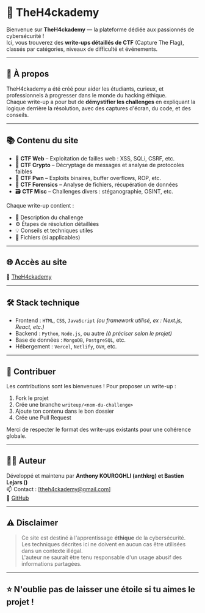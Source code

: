 # 🧠 TheH4ckademy

Bienvenue sur **TheH4ckademy** — la plateforme dédiée aux passionnés de cybersécurité !  
Ici, vous trouverez des **write-ups détaillés de CTF** (Capture The Flag), classés par catégories, niveaux de difficulté et événements.

---

## 🚀 À propos

TheH4ckademy a été créé pour aider les étudiants, curieux, et professionnels à progresser dans le monde du hacking éthique.  
Chaque write-up a pour but de **démystifier les challenges** en expliquant la logique derrière la résolution, avec des captures d'écran, du code, et des conseils.

---

## 📚 Contenu du site

- 🔐 **CTF Web** – Exploitation de failles web : XSS, SQLi, CSRF, etc.
- 🧩 **CTF Crypto** – Décryptage de messages et analyse de protocoles faibles
- 🧮 **CTF Pwn** – Exploits binaires, buffer overflows, ROP, etc.
- 🔎 **CTF Forensics** – Analyse de fichiers, récupération de données
- 🗃 **CTF Misc** – Challenges divers : stéganographie, OSINT, etc.

Chaque write-up contient :

- 📝 Description du challenge  
- ⚙️ Étapes de résolution détaillées  
- 💡 Conseils et techniques utiles  
- 📎 Fichiers (si applicables)

---

## 🌐 Accès au site

🔗 [TheH4ckademy](https://theh4ckademy.github.io)

---

## 🛠️ Stack technique

- Frontend : `HTML`, `CSS`, `JavaScript` *(ou framework utilisé, ex : Next.js, React, etc.)*
- Backend : `Python`, `Node.js`, ou autre *(à préciser selon le projet)*
- Base de données : `MongoDB`, `PostgreSQL`, etc.
- Hébergement : `Vercel`, `Netlify`, `OVH`, etc.

---

## 🤝 Contribuer

Les contributions sont les bienvenues ! Pour proposer un write-up :

1. Fork le projet
2. Crée une branche `writeup/<nom-du-challenge>`
3. Ajoute ton contenu dans le bon dossier
4. Crée une Pull Request

Merci de respecter le format des write-ups existants pour une cohérence globale.

---

## 🧑‍💻 Auteur

Développé et maintenu par **Anthony KOUROGHLI (anthkrg) et Bastien Lejars ()**  
📫 Contact : [theh4ckademy@gmail.com]  
🔗 [GitHub](https://github.com/theh4ckademy)

---

## ⚠️ Disclaimer

> Ce site est destiné à l'apprentissage **éthique** de la cybersécurité.  
> Les techniques décrites ici ne doivent en aucun cas être utilisées dans un contexte illégal.  
> L'auteur ne saurait être tenu responsable d'un usage abusif des informations partagées.

---

## ⭐ N'oublie pas de laisser une étoile si tu aimes le projet !